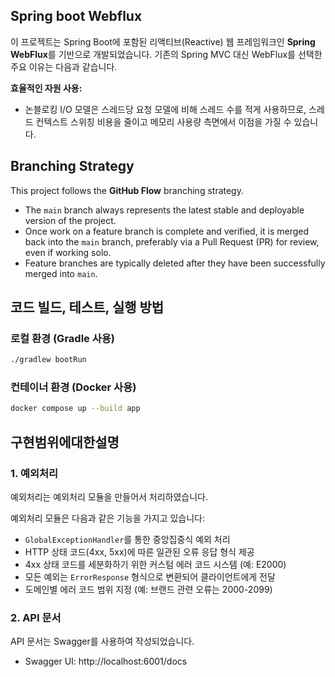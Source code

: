 ## Spring boot Webflux

이 프로젝트는 Spring Boot에 포함된 리액티브(Reactive) 웹 프레임워크인 **Spring WebFlux**를 기반으로 개발되었습니다. 기존의 Spring MVC 대신 WebFlux를 선택한 주요 이유는 다음과 같습니다.

**효율적인 자원 사용:**
  * 논블로킹 I/O 모델은 스레드당 요청 모델에 비해 스레드 수를 적게 사용하므로, 스레드 컨텍스트 스위칭 비용을 줄이고 메모리 사용량 측면에서 이점을 가질 수 있습니다.


## Branching Strategy

This project follows the **GitHub Flow** branching strategy.

* The `main` branch always represents the latest stable and deployable version of the project.
* Once work on a feature branch is complete and verified, it is merged back into the `main` branch, preferably via a Pull Request (PR) for review, even if working solo.
* Feature branches are typically deleted after they have been successfully merged into `main`.

## 코드 빌드, 테스트, 실행 방법

### 로컬 환경 (Gradle 사용)

```bash
./gradlew bootRun
```

### 컨테이너 환경 (Docker 사용)

```bash
docker compose up --build app
```


## 구현범위에대한설명

### 1. 예외처리

예외처리는 예외처리 모듈을 만들어서 처리하였습니다.

예외처리 모듈은 다음과 같은 기능을 가지고 있습니다:

- `GlobalExceptionHandler`를 통한 중앙집중식 예외 처리
- HTTP 상태 코드(4xx, 5xx)에 따른 일관된 오류 응답 형식 제공
- 4xx 상태 코드를 세분화하기 위한 커스텀 에러 코드 시스템 (예: E2000)
- 모든 예외는 `ErrorResponse` 형식으로 변환되어 클라이언트에게 전달
- 도메인별 에러 코드 범위 지정 (예: 브랜드 관련 오류는 2000-2099)

### 2. API 문서

API 문서는 Swagger를 사용하여 작성되었습니다.

- Swagger UI: http://localhost:6001/docs
